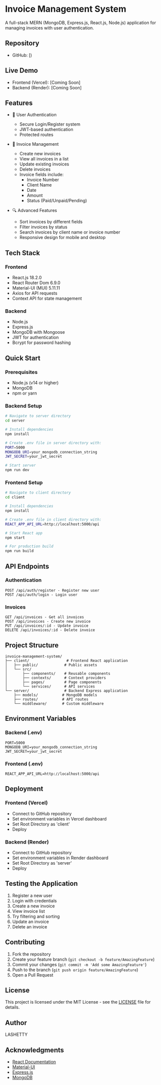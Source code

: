 # Invoice Management System

A full-stack MERN (MongoDB, Express.js, React.js, Node.js) application for managing invoices with user authentication.

## Repository
- GitHub: [)

## Live Demo
- Frontend (Vercel): [Coming Soon]
- Backend (Render): [Coming Soon]

## Features

- 👤 User Authentication
  - Secure Login/Register system
  - JWT-based authentication
  - Protected routes

- 📝 Invoice Management
  - Create new invoices
  - View all invoices in a list
  - Update existing invoices
  - Delete invoices
  - Invoice fields include:
    - Invoice Number
    - Client Name
    - Date
    - Amount
    - Status (Paid/Unpaid/Pending)

- 🔍 Advanced Features
  - Sort invoices by different fields
  - Filter invoices by status
  - Search invoices by client name or invoice number
  - Responsive design for mobile and desktop

## Tech Stack

### Frontend
- React.js 18.2.0
- React Router Dom 6.9.0
- Material-UI (MUI) 5.11.11
- Axios for API requests
- Context API for state management

### Backend
- Node.js
- Express.js
- MongoDB with Mongoose
- JWT for authentication
- Bcrypt for password hashing

## Quick Start

### Prerequisites
- Node.js (v14 or higher)
- MongoDB
- npm or yarn

### Backend Setup
```bash
# Navigate to server directory
cd server

# Install dependencies
npm install

# Create .env file in server directory with:
PORT=5000
MONGODB_URI=your_mongodb_connection_string
JWT_SECRET=your_jwt_secret

# Start server
npm run dev
```

### Frontend Setup
```bash
# Navigate to client directory
cd client

# Install dependencies
npm install

# Create .env file in client directory with:
REACT_APP_API_URL=http://localhost:5000/api

# Start React app
npm start

# For production build
npm run build
```

## API Endpoints

### Authentication
```
POST /api/auth/register - Register new user
POST /api/auth/login - Login user
```

### Invoices
```
GET /api/invoices - Get all invoices
POST /api/invoices - Create new invoice
PUT /api/invoices/:id - Update invoice
DELETE /api/invoices/:id - Delete invoice
```

## Project Structure
```
invoice-management-system/
├── client/                 # Frontend React application
│   ├── public/            # Public assets
│   └── src/
│       ├── components/    # Reusable components
│       ├── contexts/      # Context providers
│       ├── pages/         # Page components
│       └── services/      # API services
└── server/                # Backend Express application
    ├── models/           # MongoDB models
    ├── routes/           # API routes
    └── middleware/       # Custom middleware
```

## Environment Variables

### Backend (.env)
```
PORT=5000
MONGODB_URI=your_mongodb_connection_string
JWT_SECRET=your_jwt_secret
```

### Frontend (.env)
```
REACT_APP_API_URL=http://localhost:5000/api
```

## Deployment

### Frontend (Vercel)
- Connect to GitHub repository
- Set environment variables in Vercel dashboard
- Set Root Directory as 'client'
- Deploy

### Backend (Render)
- Connect to GitHub repository
- Set environment variables in Render dashboard
- Set Root Directory as 'server'
- Deploy

## Testing the Application

1. Register a new user
2. Login with credentials
3. Create a new invoice
4. View invoice list
5. Try filtering and sorting
6. Update an invoice
7. Delete an invoice

## Contributing
1. Fork the repository
2. Create your feature branch (`git checkout -b feature/AmazingFeature`)
3. Commit your changes (`git commit -m 'Add some AmazingFeature'`)
4. Push to the branch (`git push origin feature/AmazingFeature`)
5. Open a Pull Request

## License
This project is licensed under the MIT License - see the [LICENSE](LICENSE) file for details.

## Author
LASHETTY

## Acknowledgments
- [React Documentation](https://reactjs.org/)
- [Material-UI](https://mui.com/)
- [Express.js](https://expressjs.com/)
- [MongoDB](https://www.mongodb.com/)
